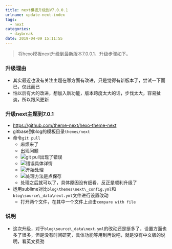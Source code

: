 ```yaml
---
title: next模板升级到V7.0.0.1
urlname: update-next-index
tags:
  - next
categories:
  - daybreak
date: 2019-04-09 15:11:55
---
```

<!-- Hexo daybreak git vb.net 健康 博客设置 网络日志 软件列表 魔法书签 -->
<!--![图]() -->
<!--[]() -->

> 将hexo模板next升级到最新版本7.0.0.1，升级步骤如下。

<!-- more -->
### 升级理由
- 其实最近也没有关注主题在哪方面有改进，只是觉得有新版本了，尝试一下而已，仅此而已
- 怕以后有大的改进，想加入新功能，版本跨度太大的话，步伐太大，容易扯淡，所以跟风更新

### 升级next主题到7.0.1
- https://github.com/theme-next/hexo-theme-next
- gitbase到blog的模板目录`themes/next`
- 命令`git pull`
    - 麻烦来了
    - 出现问题
    - ![git pull出现了错误](https://wx4.sinaimg.cn/large/3f2c99ebly1g1weue9f18j20sw0soq7l.jpg) 
    - ![错误具体详情](https://wx3.sinaimg.cn/large/3f2c99ebly1g1weul1duuj20sw0ghju1.jpg)
    - ![开始处理](https://wx4.sinaimg.cn/large/3f2c99ebly1g1weunt8szj20re0jbmzl.jpg)
    - ![处理方法是点保存](https://wx4.sinaimg.cn/large/3f2c99ebly1g1weuqf99yj20m30hvju0.jpg)
    - 处理之后就可以了，具体原因没有细看，反正是顺利升级了
- 运用sublime对比`blog\themes\next\_config.yml`和`blog\source\_data\next.yml`文件进行设置改动
    - 打开两个文件，在其中一个文件上点击`compare with file` 

### 说明
- 这次升级，对于`blog\source\_data\next.yml`的改动还是挺多了，设置方面也多了很多，但是没有时间研究，具体功能等用到再说吧，就是没有中文版的说明，看英文费劲

